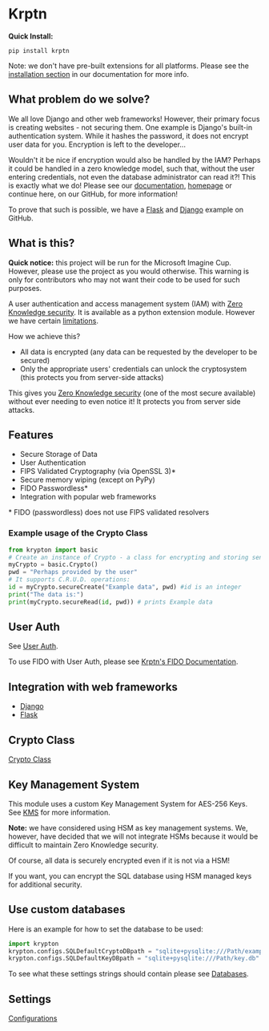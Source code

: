# Krptn

**Quick Install:**

```shell
pip install krptn
```

Note: we don't have pre-built extensions for all platforms. Please see the [installation section](https://docs.krptn.dev/README.html#installation) in our documentation for more info.

## What problem do we solve?

We all love Django and other web frameworks! However, their primary focus is creating websites - not securing them. One example is Django's built-in authentication system. While it hashes the password, it does not encrypt user data for you. Encryption is left to the developer...

Wouldn't it be nice if encryption would also be handled by the IAM? Perhaps it could be handled in a zero knowledge model, such that, without the user entering credentials, not even the database administrator can read it?! This is exactly what we do! Please see our [documentation](https://docs.krptn.dev/index.html), [homepage](https://www.krptn.dev/) or continue here, on our GitHub, for more information!

To prove that such is possible, we have a [Flask](https://github.com/krptn/flaskExample) and [Django](https://github.com/krptn/djangoExample) example on GitHub.

## What is this?

**Quick notice:** this project will be run for the Microsoft Imagine Cup. However, please use the project as you would otherwise. This warning is only for contributors who may not want their code to be used for such purposes.

A user authentication and access management system (IAM) with [Zero Knowledge security](https://www.krptn.dev/news/zero-knowledge/). It is available as a python extension module. However we have certain [limitations](https://www.krptn.dev/news/limitations/).

How we achieve this?

- All data is encrypted (any data can be requested by the developer to be secured)
- Only the appropriate users' credentials can unlock the cryptosystem (this protects you from server-side attacks)

This gives you [Zero Knowledge security](https://www.krptn.dev/news/zero-knowledge/) (one of the most secure available) without ever needing to even notice it! It protects you from server side attacks.

## Features

- Secure Storage of Data
- User Authentication
- FIPS Validated Cryptography (via OpenSSL 3)*
- Secure memory wiping (except on PyPy)
- FIDO Passwordless*
- Integration with popular web frameworks

\* FIDO (passwordless) does not use FIPS validated resolvers

### Example usage of the Crypto Class

```python
from krypton import basic
# Create an instance of Crypto - a class for encrypting and storing sensitive data.
myCrypto = basic.Crypto()
pwd = "Perhaps provided by the user"
# It supports C.R.U.D. operations:
id = myCrypto.secureCreate("Example data", pwd) #id is an integer
print("The data is:")
print(myCrypto.secureRead(id, pwd)) # prints Example data
```

## User Auth

See [User Auth](https://docs.krptn.dev/README-USER-AUTH.html).

To use FIDO with User Auth, please see [Krptn's FIDO Documentation](https://docs.krptn.dev/README-FIDO.html).

## Integration with web frameworks

- [Django](https://docs.krptn.dev/README-DJANGO.html)
- [Flask](https://docs.krptn.dev/README-FLASK.html)

## Crypto Class

[Crypto Class](https://docs.krptn.dev/README-CRYPTO.html)

## Key Management System

This module uses a custom Key Management System for AES-256 Keys.
See [KMS](https://docs.krptn.dev/README-KMS.html) for more information.

**Note:** we have considered using HSM as key management systems. We, however, have decided that we will not integrate HSMs because it would be difficult to maintain Zero Knowledge security.

Of course, all data is securely encrypted even if it is not via a HSM!

If you want, you can encrypt the SQL database using HSM managed keys for additional security.

## Use custom databases

Here is an example for how to set the database to be used:

```python
import krypton
krypton.configs.SQLDefaultCryptoDBpath = "sqlite+pysqlite:///Path/example.db"
krypton.configs.SQLDefaultKeyDBpath = "sqlite+pysqlite:///Path/key.db"
```

To see what these settings strings should contain please see [Databases](https://docs.krptn.dev/README-DATABASES.html).

## Settings

[Configurations](https://docs.krptn.dev/README-CONFIGS.html)

